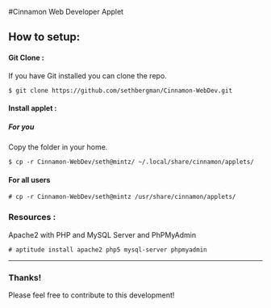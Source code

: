 #Cinnamon Web Developer Applet

## How to setup:

  	
#### Git Clone :

If you have Git installed you can clone the repo.

    $ git clone https://github.com/sethbergman/Cinnamon-WebDev.git
    

#### Install applet :

##### For you
Copy the folder in your home.

    $ cp -r Cinnamon-WebDev/seth@mintz/ ~/.local/share/cinnamon/applets/

#### For all users

    # cp -r Cinnamon-WebDev/seth@mintz /usr/share/cinnamon/applets/
    
    
### Resources :

Apache2 with PHP and MySQL Server and PhPMyAdmin

    # aptitude install apache2 php5 mysql-server phpmyadmin

***  
		
### Thanks!

Please feel free to contribute to this development!